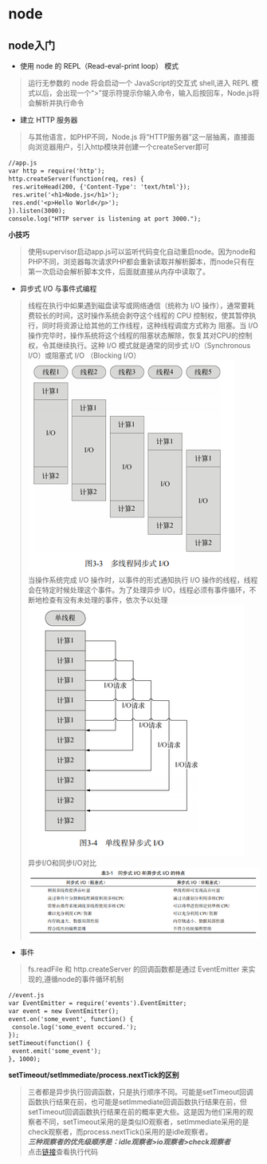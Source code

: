 # node
## node入门
- 使用 node 的 REPL（Read-eval-print loop） 模式
> 运行无参数的 node 将会启动一个 JavaScript的交互式 shell,进入 REPL 模式以后，会出现一个“>”提示符提示你输入命令，输入后按回车，Node.js将会解析并执行命令
- 建立 HTTP 服务器
> 与其他语言，如PHP不同，Node.js 将“HTTP服务器”这一层抽离，直接面向浏览器用户，引入http模块并创建一个createServer即可
```
//app.js
var http = require('http');
http.createServer(function(req, res) {
 res.writeHead(200, {'Content-Type': 'text/html'});
 res.write('<h1>Node.js</h1>');
 res.end('<p>Hello World</p>');
}).listen(3000);
console.log("HTTP server is listening at port 3000."); 
```
**小技巧**
> 使用supervisor启动app.js可以监听代码变化自动重启node。因为node和PHP不同，浏览器每次请求PHP都会重新读取并解析脚本，而node只有在第一次启动会解析脚本文件，后面就直接从内存中读取了。
- 异步式 I/O 与事件式编程
> 线程在执行中如果遇到磁盘读写或网络通信（统称为 I/O 操作），通常要耗费较长的时间，这时操作系统会剥夺这个线程的 CPU 控制权，使其暂停执行，同时将资源让给其他的工作线程，这种线程调度方式称为 阻塞。当 I/O 操作完毕时，操作系统将这个线程的阻塞状态解除，恢复其对CPU的控制权，令其继续执行。这种 I/O 模式就是通常的同步式 I/O（Synchronous I/O）或阻塞式 I/O （Blocking I/O）  
![](https://github.com/shangguanhonglei/blog/blob/master/nodejsTest/images/TIM%E6%88%AA%E5%9B%BE20190806193023.png?raw=true)  
> 当操作系统完成 I/O 操作时，以事件的形式通知执行 I/O 操作的线程，线程会在特定时候处理这个事件。为了处理异步 I/O，线程必须有事件循环，不断地检查有没有未处理的事件，依次予以处理  
![](https://github.com/shangguanhonglei/blog/blob/master/nodejsTest/images/TIM%E6%88%AA%E5%9B%BE20190806193033.png?raw=true)  
> 异步I/O和同步I/O对比  
![](https://github.com/shangguanhonglei/blog/blob/master/nodejsTest/images/TIM%E6%88%AA%E5%9B%BE20190806193043.png?raw=true)    
- 事件
>  fs.readFile 和 http.createServer 的回调函数都是通过 EventEmitter 来实现的,遵循node的事件循环机制
```
//event.js
var EventEmitter = require('events').EventEmitter;
var event = new EventEmitter();
event.on('some_event', function() {
 console.log('some_event occured.');
});
setTimeout(function() {
 event.emit('some_event');
}, 1000); 
```
**setTimeout/setImmediate/process.nextTick的区别**  
> 三者都是异步执行回调函数，只是执行顺序不同。可能是setTimeout回调函数执行结果在前，也可能是setImmediate回调函数执行结果在前，但setTimeout回调函数执行结果在前的概率更大些。这是因为他们采用的观察者不同，setTimeout采用的是类似IO观察者，setImmediate采用的是check观察者，而process.nextTick()采用的是idle观察者。  
***三种观察者的优先级顺序是：idle观察者>io观察者>check观察者***  
点击[链接](https://github.com/shangguanhonglei/blog/blob/master/nodejsTest/events/test.js)查看执行代码

